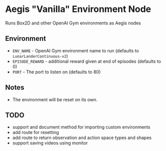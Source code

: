 # Aegis "Vanilla" Environment Node
Runs Box2D and other OpenAI Gym environments as Aegis nodes

## Environment
* `ENV_NAME` - OpenAI Gym environment name to run (defaults to `LunarLanderContinuous-v2`)
* `EPISODE_REWARD` - additional reward given at end of episodes (defaults to 0)
* `PORT` - The port to listen on (defaults to 80)

## Notes
* The environment will be reset on its own.

## TODO
- support and document method for importing custom environments
- add route for resetting
- add route to return observation and action space types and shapes
- support saving videos using monitor
